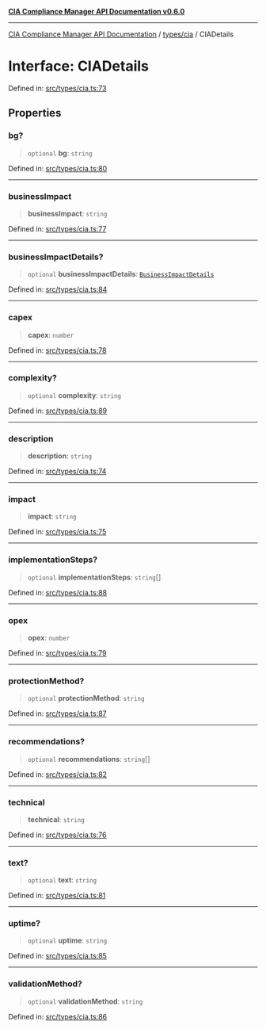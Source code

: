 [**CIA Compliance Manager API Documentation v0.6.0**](../../../README.md)

***

[CIA Compliance Manager API Documentation](../../../modules.md) / [types/cia](../README.md) / CIADetails

# Interface: CIADetails

Defined in: [src/types/cia.ts:73](https://github.com/Hack23/cia-compliance-manager/blob/ca083b463223765b22422b66b3a43930241849bd/src/types/cia.ts#L73)

## Properties

### bg?

> `optional` **bg**: `string`

Defined in: [src/types/cia.ts:80](https://github.com/Hack23/cia-compliance-manager/blob/ca083b463223765b22422b66b3a43930241849bd/src/types/cia.ts#L80)

***

### businessImpact

> **businessImpact**: `string`

Defined in: [src/types/cia.ts:77](https://github.com/Hack23/cia-compliance-manager/blob/ca083b463223765b22422b66b3a43930241849bd/src/types/cia.ts#L77)

***

### businessImpactDetails?

> `optional` **businessImpactDetails**: [`BusinessImpactDetails`](BusinessImpactDetails.md)

Defined in: [src/types/cia.ts:84](https://github.com/Hack23/cia-compliance-manager/blob/ca083b463223765b22422b66b3a43930241849bd/src/types/cia.ts#L84)

***

### capex

> **capex**: `number`

Defined in: [src/types/cia.ts:78](https://github.com/Hack23/cia-compliance-manager/blob/ca083b463223765b22422b66b3a43930241849bd/src/types/cia.ts#L78)

***

### complexity?

> `optional` **complexity**: `string`

Defined in: [src/types/cia.ts:89](https://github.com/Hack23/cia-compliance-manager/blob/ca083b463223765b22422b66b3a43930241849bd/src/types/cia.ts#L89)

***

### description

> **description**: `string`

Defined in: [src/types/cia.ts:74](https://github.com/Hack23/cia-compliance-manager/blob/ca083b463223765b22422b66b3a43930241849bd/src/types/cia.ts#L74)

***

### impact

> **impact**: `string`

Defined in: [src/types/cia.ts:75](https://github.com/Hack23/cia-compliance-manager/blob/ca083b463223765b22422b66b3a43930241849bd/src/types/cia.ts#L75)

***

### implementationSteps?

> `optional` **implementationSteps**: `string`[]

Defined in: [src/types/cia.ts:88](https://github.com/Hack23/cia-compliance-manager/blob/ca083b463223765b22422b66b3a43930241849bd/src/types/cia.ts#L88)

***

### opex

> **opex**: `number`

Defined in: [src/types/cia.ts:79](https://github.com/Hack23/cia-compliance-manager/blob/ca083b463223765b22422b66b3a43930241849bd/src/types/cia.ts#L79)

***

### protectionMethod?

> `optional` **protectionMethod**: `string`

Defined in: [src/types/cia.ts:87](https://github.com/Hack23/cia-compliance-manager/blob/ca083b463223765b22422b66b3a43930241849bd/src/types/cia.ts#L87)

***

### recommendations?

> `optional` **recommendations**: `string`[]

Defined in: [src/types/cia.ts:82](https://github.com/Hack23/cia-compliance-manager/blob/ca083b463223765b22422b66b3a43930241849bd/src/types/cia.ts#L82)

***

### technical

> **technical**: `string`

Defined in: [src/types/cia.ts:76](https://github.com/Hack23/cia-compliance-manager/blob/ca083b463223765b22422b66b3a43930241849bd/src/types/cia.ts#L76)

***

### text?

> `optional` **text**: `string`

Defined in: [src/types/cia.ts:81](https://github.com/Hack23/cia-compliance-manager/blob/ca083b463223765b22422b66b3a43930241849bd/src/types/cia.ts#L81)

***

### uptime?

> `optional` **uptime**: `string`

Defined in: [src/types/cia.ts:85](https://github.com/Hack23/cia-compliance-manager/blob/ca083b463223765b22422b66b3a43930241849bd/src/types/cia.ts#L85)

***

### validationMethod?

> `optional` **validationMethod**: `string`

Defined in: [src/types/cia.ts:86](https://github.com/Hack23/cia-compliance-manager/blob/ca083b463223765b22422b66b3a43930241849bd/src/types/cia.ts#L86)
